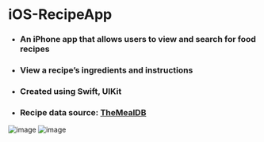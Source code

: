 # iOS-RecipeApp

* ### An iPhone app that allows users to view and search for food recipes
* ### View a recipe’s ingredients and instructions
* ### Created using Swift, UIKit
* ### Recipe data source: [TheMealDB](https://www.themealdb.com/api.php)

![image](https://i.imgur.com/8g1hSG4.png)
![image](https://i.imgur.com/nJua318.png)

